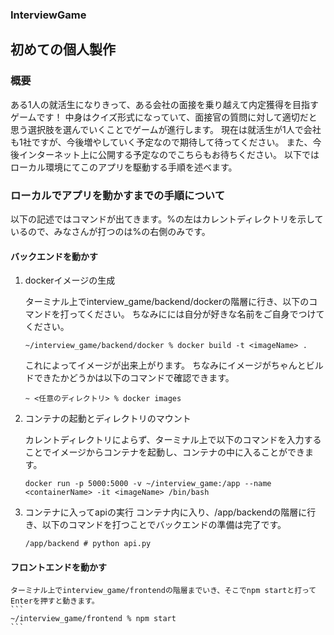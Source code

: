 ### InterviewGame

## 初めての個人製作

### 概要
ある1人の就活生になりきって、ある会社の面接を乗り越えて内定獲得を目指すゲームです！
中身はクイズ形式になっていて、面接官の質問に対して適切だと思う選択肢を選んでいくことでゲームが進行します。
現在は就活生が1人で会社も1社ですが、今後増やしていく予定なので期待して待ってください。
また、今後インターネット上に公開する予定なのでこちらもお待ちください。
以下ではローカル環境にてこのアプリを駆動する手順を述べます。


### ローカルでアプリを動かすまでの手順について
以下の記述ではコマンドが出てきます。%の左はカレントディレクトリを示しているので、みなさんが打つのは%の右側のみです。

#### バックエンドを動かす
1. dockerイメージの生成

    ターミナル上でinterview_game/backend/dockerの階層に行き、以下のコマンドを打ってください。
    ちなみに<imageName>には自分が好きな名前をご自身でつけてください。
    ```
    ~/interview_game/backend/docker % docker build -t <imageName> .
    ```
    これによってイメージが出来上がります。
    ちなみにイメージがちゃんとビルドできたかどうかは以下のコマンドで確認できます。
    ```
    ~ <任意のディレクトリ> % docker images
    ```

2. コンテナの起動とディレクトリのマウント

    カレントディレクトリによらず、ターミナル上で以下のコマンドを入力することでイメージからコンテナを起動し、コンテナの中に入ることができます。
    ```
    docker run -p 5000:5000 -v ~/interview_game:/app --name <containerName> -it <imageName> /bin/bash
    ```

3. コンテナに入ってapiの実行
    コンテナ内に入り、/app/backendの階層に行き、以下のコマンドを打つことでバックエンドの準備は完了です。
    ```
    /app/backend # python api.py
    ```

#### フロントエンドを動かす
    ターミナル上でinterview_game/frontendの階層までいき、そこでnpm startと打ってEnterを押すと動きます。
    ```
    ~/interview_game/frontend % npm start
    ```
